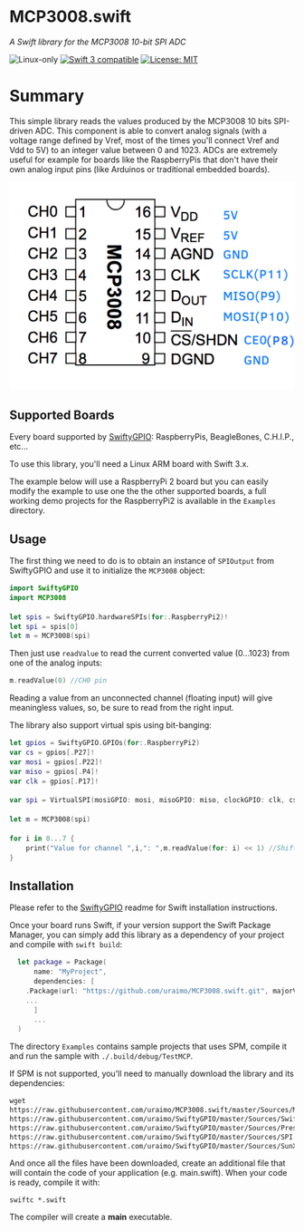 # MCP3008.swift

*A Swift library for the MCP3008 10-bit SPI ADC*

<p>
<img src="https://img.shields.io/badge/os-linux-green.svg?style=flat" alt="Linux-only" />
<a href="https://developer.apple.com/swift"><img src="https://img.shields.io/badge/swift3-compatible-4BC51D.svg?style=flat" alt="Swift 3 compatible" /></a>
<a href="https://raw.githubusercontent.com/uraimo/MCP3008.swift/master/LICENSE"><img src="http://img.shields.io/badge/license-MIT-blue.svg?style=flat" alt="License: MIT" /></a>
</p>
 

# Summary

This simple library reads the values produced by the MCP3008 10 bits SPI-driven ADC. This component is able to convert analog signals (with a voltage range defined by Vref, most of the times you'll connect Vref and Vdd to 5V) to an integer value between 0 and 1023. ADCs are extremely useful for example for boards like the RaspberryPis that don't have their own analog input pins (like Arduinos or traditional embedded boards).

![MCP3008 diagram](https://github.com/uraimo/MCP3008.swift/raw/master/mcp3008.png)

## Supported Boards

Every board supported by [SwiftyGPIO](https://github.com/uraimo/SwiftyGPIO): RaspberryPis, BeagleBones, C.H.I.P., etc...

To use this library, you'll need a Linux ARM board with Swift 3.x.

The example below will use a RaspberryPi 2 board but you can easily modify the example to use one the the other supported boards, a full working demo projects for the RaspberryPi2 is available in the `Examples` directory.

## Usage

The first thing we need to do is to obtain an instance of `SPIOutput` from SwiftyGPIO and use it to initialize the `MCP3008` object:

```swift
import SwiftyGPIO
import MCP3008

let spis = SwiftyGPIO.hardwareSPIs(for:.RaspberryPi2)!
let spi = spis[0]
let m = MCP3008(spi)
```

Then just use `readValue` to read the current converted value (0...1023) from one of the analog inputs:

```swift
m.readValue(0) //CH0 pin
```
Reading a value from an unconnected channel (floating input) will give meaningless values, so, be sure to read from the right input.

The library also support virtual spis using bit-banging:

```swift
let gpios = SwiftyGPIO.GPIOs(for:.RaspberryPi2)
var cs = gpios[.P27]!
var mosi = gpios[.P22]!
var miso = gpios[.P4]!
var clk = gpios[.P17]!

var spi = VirtualSPI(mosiGPIO: mosi, misoGPIO: miso, clockGPIO: clk, csGPIO: cs)

let m = MCP3008(spi)

for i in 0...7 {
    print("Value for channel ",i,": ",m.readValue(for: i) << 1) //Shift required to obtain the correct value
}
```

## Installation

Please refer to the [SwiftyGPIO](https://github.com/uraimo/SwiftyGPIO) readme for Swift installation instructions.

Once your board runs Swift, if your version support the Swift Package Manager, you can simply add this library as a dependency of your project and compile with `swift build`:

```swift
  let package = Package(
      name: "MyProject",
      dependencies: [
    .Package(url: "https://github.com/uraimo/MCP3008.swift.git", majorVersion: 1),
    ...
      ]
      ...
  ) 
```

The directory `Examples` contains sample projects that uses SPM, compile it and run the sample with `./.build/debug/TestMCP`.

If SPM is not supported, you'll need to manually download the library and its dependencies: 

    wget https://raw.githubusercontent.com/uraimo/MCP3008.swift/master/Sources/MCP3008.swift https://raw.githubusercontent.com/uraimo/SwiftyGPIO/master/Sources/SwiftyGPIO.swift https://raw.githubusercontent.com/uraimo/SwiftyGPIO/master/Sources/Presets.swift https://raw.githubusercontent.com/uraimo/SwiftyGPIO/master/Sources/SPI.swift https://raw.githubusercontent.com/uraimo/SwiftyGPIO/master/Sources/SunXi.swift  

And once all the files have been downloaded, create an additional file that will contain the code of your application (e.g. main.swift). When your code is ready, compile it with:

    swiftc *.swift

The compiler will create a **main** executable.

